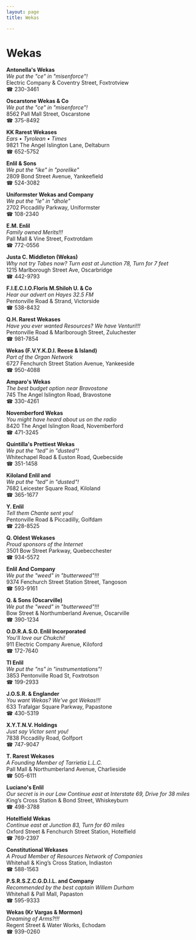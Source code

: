 ```yaml
---
layout: page 
title: Wekas

---
```



# Wekas


 **Antonella's Wekas**  
_We put the "ce" in "misenforce"!_  
Electric Company & Coventry Street, Foxtrotview  
☎ 230-3461

**Oscarstone Wekas & Co**  
_We put the "ce" in "misenforce"!_  
8562 Pall Mall Street, Oscarstone  
☎ 375-8492

**KK Rarest Wekases**  
_Ears • Tyrolean • Times_  
9821 The Angel Islington Lane, Deltaburn  
☎ 652-5752

**Enlil & Sons**  
_We put the "ike" in "porelike"_  
2809 Bond Street Avenue, Yankeefield  
☎ 524-3082

**Uniformster Wekas and Company**  
_We put the "le" in "dhole"_  
2702 Piccadilly Parkway, Uniformster  
☎ 108-2340

**E.M. Enlil**  
_Family owned Merits!!!_  
Pall Mall & Vine Street, Foxtrotdam  
☎ 772-0556

**Justa C. Middleton (Wekas)**  
_Why not try Tabes now? 
Turn east at Junction 78, Turn for 7 feet_  
1215 Marlborough Street Ave, Oscarbridge  
☎ 442-9793

**F.I.E.C.I.O.Floris M.Shiloh U. & Co**  
_Hear our advert on Hayes 32.5 FM_  
Pentonville Road & Strand, Victorside  
☎ 538-8432

**Q.H. Rarest Wekases**  
_Have you ever wanted Resources? We have Venturi!!!_  
Pentonville Road & Marlborough Street, Zuluchester  
☎ 981-7854

**Wekas (F.V.Y.K.D.I. Reese & Island)**  
_Part of the Organ Network_  
6727 Fenchurch Street Station Avenue, Yankeeside  
☎ 950-4088

**Amparo's Wekas**  
_The best budget option near Bravostone_  
745 The Angel Islington Road, Bravostone  
☎ 330-4261

**Novemberford Wekas**  
_You might have heard about us on the radio_  
8420 The Angel Islington Road, Novemberford  
☎ 471-3245

**Quintilla's Prettiest Wekas**  
_We put the "ted" in "dusted"!_  
Whitechapel Road & Euston Road, Quebecside  
☎ 351-1458

**Kiloland Enlil and**  
_We put the "ted" in "dusted"!_  
7682 Leicester Square Road, Kiloland  
☎ 365-1677

**Y. Enlil**  
_Tell them Chante sent you!_  
Pentonville Road & Piccadilly, Golfdam  
☎ 228-8525

**Q. Oldest Wekases**  
_Proud sponsors of the Internet_  
3501 Bow Street Parkway, Quebecchester  
☎ 934-5572

**Enlil And Company**  
_We put the "weed" in "butterweed"!!!_  
9374 Fenchurch Street Station Street, Tangoson  
☎ 593-9161

**Q. & Sons (Oscarville)**  
_We put the "weed" in "butterweed"!!!_  
Bow Street & Northumberland Avenue, Oscarville  
☎ 390-1234

**O.D.R.A.S.O. Enlil Incorporated**  
_You'll love our Chukchi!_  
911 Electric Company Avenue, Kiloford  
☎ 172-7640

**Tl Enlil**  
_We put the "ns" in "instrumentations"!_  
3853 Pentonville Road St, Foxtrotson  
☎ 199-2933

**J.O.S.R. & Englander**  
_You want Wekas? We've got Wekas!!!_  
633 Trafalgar Square Parkway, Papastone  
☎ 430-5319

**X.Y.T.N.V. Holdings**  
_Just say Victor sent you!_  
7838 Piccadilly Road, Golfport  
☎ 747-9047

**T. Rarest Wekases**  
_A Founding Member of Tarrietia L.L.C._  
Pall Mall & Northumberland Avenue, Charlieside  
☎ 505-6111

**Luciano's Enlil**  
_Our secret is in our Law 
Continue east at Interstate 69, Drive for 38 miles_  
King’s Cross Station & Bond Street, Whiskeyburn  
☎ 498-3788

**Hotelfield Wekas**  
_Continue east at Junction 83, Turn for 60 miles_  
Oxford Street & Fenchurch Street Station, Hotelfield  
☎ 769-2397

**Constitutional Wekases**  
_A Proud Member of Resources Network of Companies_  
Whitehall & King’s Cross Station, Indiaston  
☎ 588-1563

**P.S.R.S.Z.C.G.D.I.L. and Company**  
_Recommended by the best captain Willem Durham_  
Whitehall & Pall Mall, Papaston  
☎ 595-9333

**Wekas (Kr Vargas & Mormon)**  
_Dreaming of Arms?!!!_  
Regent Street & Water Works, Echodam  
☎ 939-0260

